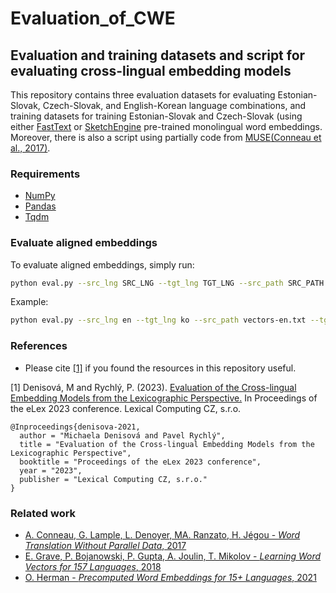 # Evaluation_of_CWE

## Evaluation and training datasets and script for evaluating cross-lingual embedding models
This repository contains three evaluation datasets for evaluating Estonian-Slovak, Czech-Slovak, and English-Korean language combinations, and training datasets for training Estonian-Slovak and Czech-Slovak (using either [FastText](https://fasttext.cc/) or [SketchEngine](https://embeddings.sketchengine.eu/) pre-trained monolingual word embeddings. Moreover, there is also a script using partially code from [MUSE](https://github.com/facebookresearch/MUSE)[(Conneau et al., 2017)](https://arxiv.org/pdf/1710.04087.pdf). 

### Requirements
* [NumPy](https://numpy.org/)
* [Pandas](https://pandas.pydata.org/)
* [Tqdm](https://tqdm.github.io/)

### Evaluate aligned embeddings
To evaluate aligned embeddings, simply run:
```bash
python eval.py --src_lng SRC_LNG --tgt_lng TGT_LNG --src_path SRC_PATH --tgt_path TGT_PATH --eval_df EVAL_DF --k_num K_NUM --nmax NMAX --output OUTPUT
```
Example:
```bash
python eval.py --src_lng en --tgt_lng ko --src_path vectors-en.txt --tgt_path vectors-ko.txt --eval_df en-ko.csv --k_num 3 --nmax 50000 --output df.csv
```

### References
* Please cite [[1]](https://elex.link/elex2021/wp-content/uploads/2021/08/eLex_2021_06_pp107-120.pdf) if you found the resources in this repository useful.

[1] Denisová, M and Rychlý, P. (2023). [Evaluation of the Cross-lingual Embedding Models from the Lexicographic Perspective.]([https://elex.link/elex2021/wp-content/uploads/2021/08/eLex_2021_06_pp107-120.pdf](https://elex.link/elex2023/)) In Proceedings of the eLex 2023 conference. Lexical Computing CZ, s.r.o. 

```
@Inproceedings{denisova-2021,
  author = "Michaela Denisová and Pavel Rychlý",
  title = "Evaluation of the Cross-lingual Embedding Models from the Lexicographic Perspective",
  booktitle = "Proceedings of the eLex 2023 conference",
  year = "2023",
  publisher = "Lexical Computing CZ, s.r.o."
}
```

### Related work
* [A. Conneau, G. Lample, L. Denoyer, MA. Ranzato, H. Jégou - *Word Translation Without Parallel Data*, 2017](https://arxiv.org/pdf/1710.04087.pdf)
* [E. Grave, P. Bojanowski, P. Gupta, A. Joulin, T. Mikolov - *Learning Word Vectors for 157 Languages*, 2018](https://arxiv.org/abs/1802.06893)
* [O. Herman - *Precomputed Word Embeddings for 15+ Languages*, 2021](https://www.sketchengine.eu/wp-content/uploads/2021-Precomputed-Word-Embeddings.pdf)
